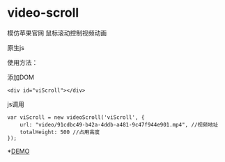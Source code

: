 # video-scroll

模仿苹果官网 鼠标滚动控制视频动画

原生js

使用方法：

添加DOM
```
<div id="viScroll"></div>
```

js调用
```
var viScroll = new videoScroll('viScroll', {
	url: "video/91cdbc49-b42a-4ddb-a481-9c47f944e901.mp4", //视频地址
	totalHeight: 500 //占用高度
});
```

*[DEMO](http://gaoprotest.applinzi.com/)
